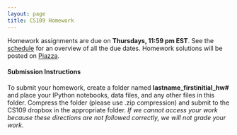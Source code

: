 ```yaml
---
layout: page
title: CS109 Homework
---
```


Homework assignments are due on **Thursdays, 11:59 pm EST**. See the [schedule](schedule.html) for an overview of all the due dates. Homework solutions will be posted on [Piazza](https://piazza.com).

#### Submission Instructions
To submit your homework, create a folder named **lastname_firstinitial_hw#** and place your IPython notebooks, data files, and any other files in this folder. Compress the folder (please use .zip compression) and submit to the CS109 dropbox in the appropriate folder. *If we cannot access your work because these directions are not followed correctly, we will not grade your work.*
